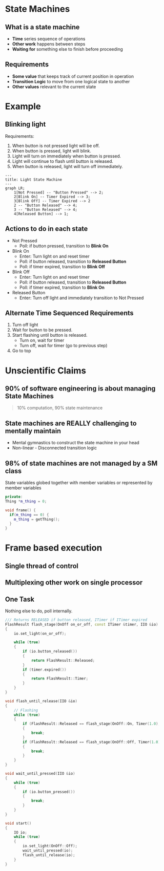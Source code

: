 # State Machines

## What is a state machine

- **Time** series sequence of operations
- **Other work** happens between steps
- **Waiting for** something else to finish before proceeding

## Requirements

- **Some value** that keeps track of current position in operation
- **Transition Logic** to move from one logical state to another
- **Other values** relevant to the current state

# Example

## Blinking light

Requirements: 
1. When button is not pressed light will be off.
2. When button is pressed, light will blink.
3. Light will turn on immediately when button is pressed.
4. Light will continue to flash until button is released.
5. When button is released, light will turn off immediately.

```mermaid
---
title: Light State Machine
---
graph LR;
    1[Not Pressed] -- "Button Pressed" --> 2;
    2[Blink On] -- Timer Expired --> 3;
    3[Blink Off] -- Timer Expired --> 2
    2 -- "Button Released" --> 4;
    3 -- "Button Released" --> 4;
    4[Released Button] --> 1;
```

## Actions to do in each state
- Not Pressed
    - Poll: if button pressed, transition to **Blink On**
- Blink On
    - Enter: Turn light on and reset timer
    - Poll: if button released, transition to **Released Button**
    - Poll: if timer expired, transition to **Blink Off**
- Blink Off
    - Enter: Turn light on and reset timer
    - Poll: if button released, transition to **Released Button**
    - Poll: if timer expired, transition to **Blink On**
- Released Button
    - Enter: Turn off light and immediately transition to Not Pressed

## Alternate Time Sequenced Requirements
1. Turn off light
1. Wait for button to be pressed.
2. Start flashing until button is released.
    - Turn on, wait for timer
    - Turn off, wait for timer (go to previous step)
3. Go to top

# Unscientific Claims

## 90% of software engineering is about managing State Machines

> 10% computation, 90% state maintenance

## State machines are REALLY challenging to mentally maintain

- Mental gymnastics to construct the state machine in your head
- Non-linear - Disconnected transition logic

## 98% of state machines are not managed by a SM class

State variables globed together with member variables or represented by member variables

```c++
private:
Thing *m_thing = 0;

void frame() {
  if(m_thing == 0) {
    m_thing = getThing();
  }
}
```

# Frame based execution

## Single thread of control

## Multiplexing other work on single processor

## One Task

Nothing else to do, poll internally.

```c++
/// Returns RELEASED if button released, ITimer if ITimer expired
FlashResult flash_stage(OnOff on_or_off, const ITimer &timer, IIO &io)
{
    io.set_light(on_or_off);

    while (true)
    {
        if (io.button_released())
        {
            return FlashResult::Released;
        }
        if (timer.expired())
        {
            return FlashResult::Timer;
        }
    }
}

void flash_until_release(IIO &io)
{
    // Flashing
    while (true)
    {
        if (FlashResult::Released == flash_stage(OnOff::On, Timer(1.0), io))
        {
            break;
        }
        if (FlashResult::Released == flash_stage(OnOff::Off, Timer(1.0), io))
        {
            break;
        }
    }
}

void wait_until_pressed(IIO &io)
{
    while (true)
    {
        if (io.button_pressed())
        {
            break;
        }
    }
}

void start()
{
    IO io;
    while (true)
    {
        io.set_light(OnOff::Off);
        wait_until_pressed(io);
        flash_until_release(io);
    }
}
```